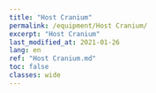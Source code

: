 ```yaml
---
title: "Host Cranium"
permalink: /equipment/Host Cranium/
excerpt: "Host Cranium"
last_modified_at: 2021-01-26
lang: en
ref: "Host Cranium.md"
toc: false
classes: wide
---
```


